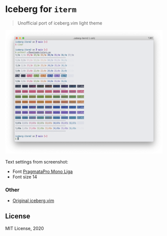 # Iceberg for `iterm`

> Unofficial port of iceberg.vim light theme

![](preview.png)

Text settings from screenshot:

- Font [PragmataPro Mono Liga](https://fsd.it/shop/fonts/pragmatapro/)
- Font size 14

### Other

- [Original iceberg.vim](https://github.com/cocopon/iceberg.vim)

## License

MIT License, 2020
